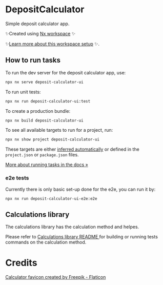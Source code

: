 # DepositCalculator

Simple deposit calculator app.

✨Created using [Nx workspace](https://nx.dev) ✨

✨[Learn more about this workspace setup](https://nx.dev/getting-started/tutorials/react-monorepo-tutorial?utm_source=nx_project&utm_medium=readme&utm_campaign=nx_projects) ✨.

## How to run tasks

To run the dev server for the deposit calculator app, use:

```sh
npx nx serve deposit-calculator-ui
```

To run unit tests:

```sh
npx nx run deposit-calculator-ui:test
```

To create a production bundle:

```sh
npx nx build deposit-calculator-ui
```

To see all available targets to run for a project, run:

```sh
npx nx show project deposit-calculator-ui
```

These targets are either [inferred automatically](https://nx.dev/concepts/inferred-tasks?utm_source=nx_project&utm_medium=readme&utm_campaign=nx_projects) or defined in the `project.json` or `package.json` files.

[More about running tasks in the docs &raquo;](https://nx.dev/features/run-tasks?utm_source=nx_project&utm_medium=readme&utm_campaign=nx_projects)

### e2e tests

Currently there is only basic set-up done for the e2e, you can run it by:

```sh
npx nx run deposit-calculator-ui-e2e:e2e
```

## Calculations library

The calculations library has the calculation method and helpes.

Please refer to [Calculations library README ](libs/calculations/README.md) for building or running tests commands on the calculation method.

# Credits

<a href="https://www.flaticon.com/free-icons/calculator" title="calculator icons">Calculator favicon created by Freepik - Flaticon</a>
